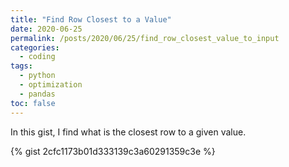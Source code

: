 ```yaml
---
title: "Find Row Closest to a Value"
date: 2020-06-25
permalink: /posts/2020/06/25/find_row_closest_value_to_input
categories: 
  - coding
tags:
  - python
  - optimization
  - pandas
toc: false
---
```


In this gist, I find what is the closest row to a given value.

{% gist 2cfc1173b01d333139c3a60291359c3e %}
